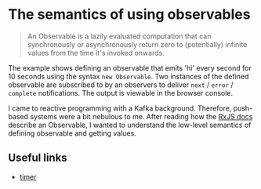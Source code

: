 # The semantics of using observables

> An Observable is a lazily evaluated computation that can synchronously or asynchronously return zero to (potentially) infinite values from the time it's invoked onwards.

The example shows defining an observable that emits 'hi' every second for 10 seconds using the syntax `new Observable`. Two instances of the defined observable are subscribed to by an observers to deliver `next` / `error` / `complete` notifications. The output is viewable in the browser console.

I came to reactive programming with a Kafka background. Therefore, push-based systems were a bit nebulous to me. After reading how the [RxJS docs](https://rxjs.dev/guide/observable#pull-versus-push) describe an Observable, I wanted to understand the low-level semantics of defining observable and getting values.

## Useful links

- [timer](https://rxjs.dev/api/index/function/timer)
